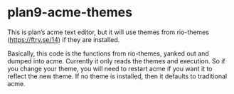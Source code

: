 # plan9-acme-themes
This is plan’s acme text editor, but it will use themes from rio-themes (https://ftrv.se/14) if they are installed.

Basically, this code is the functions from rio-themes, yanked out and dumped into acme. Currently it only reads the themes and execution. So if you change your theme, you will need to restart acme if you want it to reflect the new theme. If no theme is installed, then it defaults to traditional acme.
